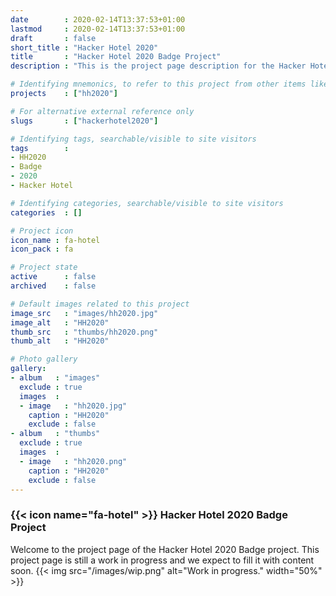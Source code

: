 ```yaml
---
date        : 2020-02-14T13:37:53+01:00
lastmod     : 2020-02-14T13:37:53+01:00
draft       : false
short_title : "Hacker Hotel 2020"
title       : "Hacker Hotel 2020 Badge Project"
description : "This is the project page description for the Hacker Hotel 2020 Project"

# Identifying mnemonics, to refer to this project from other items like blogs, etc.
projects    : ["hh2020"]

# For alternative external reference only
slugs       : ["hackerhotel2020"]

# Identifying tags, searchable/visible to site visitors
tags        :
- HH2020
- Badge
- 2020
- Hacker Hotel

# Identifying categories, searchable/visible to site visitors
categories  : []

# Project icon
icon_name : fa-hotel
icon_pack : fa

# Project state
active      : false
archived    : false

# Default images related to this project
image_src   : "images/hh2020.jpg"
image_alt   : "HH2020"
thumb_src   : "thumbs/hh2020.png"
thumb_alt   : "HH2020"

# Photo gallery
gallery:
- album   : "images"
  exclude : true
  images  :
  - image   : "hh2020.jpg"
    caption : "HH2020"
    exclude : false
- album   : "thumbs"
  exclude : true
  images  :
  - image   : "hh2020.png"
    caption : "HH2020"
    exclude : false
---
```


### {{< icon name="fa-hotel" >}} Hacker Hotel 2020 Badge Project

Welcome to the project page of the Hacker Hotel 2020 Badge project. This project page is still a work in progress and we expect to fill it with content soon.
{{< img src="/images/wip.png" alt="Work in progress." width="50%"  >}}
